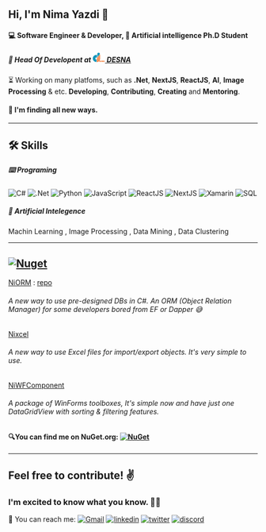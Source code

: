 ## Hi, I'm Nima Yazdi 👋
####  :computer: Software Engineer & Developer, :brain: Artificial intelligence Ph.D Student 
##### 👔 Head Of Developent at [<img src="https://github.com/nimayazdi93/nimayazdi93/blob/main/desna-logo.png?raw=true" width="25"/> DESNA](https://desna.ir)
⏳ Working on many platfoms, such as **.Net**, **NextJS**, **ReactJS**, **AI**, **Image Processing** & etc. **Developing**, **Contributing**, **Creating** and **Mentoring**.
#### 🚀 I'm finding all new ways.
______

## 🛠 Skills

##### ⌨️ Programing
![C#](https://img.shields.io/badge/c%23-3239120.svg?style=for-the-badge&logo=c-sharp&logoColor=white)
![.Net](https://img.shields.io/badge/.Net-4e2acd.svg?style=for-the-badge&logo=dotnet&logoColor=white)
![Python](https://img.shields.io/badge/python-004880.svg?style=for-the-badge&logo=python&logoColor=white)
![JavaScript](https://img.shields.io/badge/javascript-fcdc00.svg?style=for-the-badge&logo=javascript&logoColor=gray)
![ReactJS](https://img.shields.io/badge/react-5ed3f3.svg?style=for-the-badge&logo=react&logoColor=white)
![NextJS](https://img.shields.io/badge/NextJS-4e2acd.svg?style=for-the-badge&logo=next.js&logoColor=white)
![Xamarin](https://img.shields.io/badge/Xamarin-3498db.svg?style=for-the-badge&logo=xamarin&logoColor=white)
![SQL](https://img.shields.io/badge/SQL-red?logo=microsoft-sql-server&style=for-the-badge)
<!-- C# , Python , JavaScript , HTML , CSS , SQL ,  ASP.Net , NextJS , ReactJS , Xamarin , WindowsForms  -->

##### 🧠 Artificial Intelegence
Machin Learning , Image Processing , Data Mining , Data Clustering
______

<a href="https://www.nuget.org/profiles/nimayazdi"><img src="https://www.nuget.org/Content/gallery/img/logo-footer.svg" alt= "Nuget" width="70"  ></a> 
------

[NiORM](https://www.nuget.org/packages/NiORM) :  [repo](https://github.com/nimayazdi93/NiORM)
###### A new way to use pre-designed DBs in C#. An ORM (Object Relation Manager) for some developers bored from EF or Dapper 😅


[Nixcel](https://www.nuget.org/packages/Nixcel)
###### A new way to use Excel files for import/export objects. It's very simple to use.


[NiWFComponent](https://www.nuget.org/packages/NiWFComponent)
###### A package of WinForms toolboxes, It's simple now and have just one DataGridView with sorting & filtering features.

#### 🔍You can find me on NuGet.org: [![NuGet](https://img.shields.io/badge/nuget-004880?style=for-the-badge&logo=nuget&logoColor=white)](https://www.nuget.org/profiles/nimayazdi)

______

## Feel free to contribute! ✌️
### I'm excited to know what you know. 💆‍♂️
📡 You can reach me: 
[![Gmail](https://img.shields.io/badge/gmail-ea4335?style=for-the-badge&logo=gmail&logoColor=white)](mailto:nima.yazdi93@gmail.com)
[![linkedin](https://img.shields.io/badge/linkedin-0A66C2?style=for-the-badge&logo=linkedin&logoColor=white)](https://www.linkedin.com/in/nima-yazdi-50130a135/)
[![twitter](https://img.shields.io/badge/twitter-1DA1F2?style=for-the-badge&logo=twitter&logoColor=white)](https://twitter.com/nimayazdi_)
[![discord](https://img.shields.io/badge/Discord-5865f2.svg?style=for-the-badge&logo=discord&logoColor=white)](https://discordapp.com/users/nimayazdi#2205)


 
 

 
